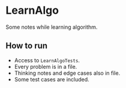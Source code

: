 # LearnAlgo

Some notes while learning algorithm. 

## How to run 
- Access to `LearnAlgoTests`.
- Every problem is in a file.
- Thinking notes and edge cases also in file. 
- Some test cases are included.

